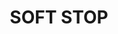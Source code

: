 ---
title : "SOFT STOP"
description: 
excerpt: "Most common issue"
date: false
lastmod: false
draft: false
weight: 1
images: [soft stop.jpeg]
url: "/machines/hpclasercutter/softstop/"
pinned: true
homepage: false
---